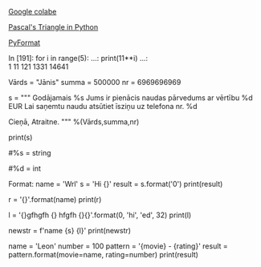 [Google colabe](https://colab.research.google.com/notebooks/intro.ipynb)

[Pascal's Triangle in Python](https://www.faceprep.in/python/pascal-triangle-in-python/)

[PyFormat](https://pyformat.info/PyFormatPyFormat)

In [191]: for i in range(5):
     ...:     print(11**i)
     ...:     
1
11
121
1331
14641


Vārds = "Jānis"
summa = 500000
nr = 6969696969




s = """
Godājamais %s
Jums ir pienācis naudas pārvedums
ar vērtību %d EUR
Lai saņemtu naudu atsūtiet
īsziņu uz telefona nr. %d

Cieņā,
         Atraitne.
"""  %(Vārds,summa,nr)

print(s)


#%s = string

#%d = int

Format:
name = 'Wrl'
s = 'Hi {}'
result = s.format('0')
print(result)

r = '{}'.format(name)
print(r)

l = '{}gfhgfh  {} hfgfh {}{}'.format(0, 'hi', 'ed', 32)
print(l)


newstr = f'name {s} {l}'
print(newstr)

name = 'Leon'
number = 100
pattern = '{movie} - {rating}'
result = pattern.format(movie=name, rating=number)
print(result)
